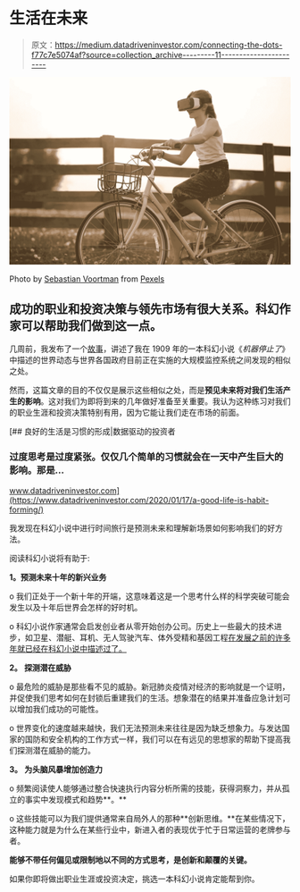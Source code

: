 # 生活在未来

> 原文：<https://medium.datadriveninvestor.com/connecting-the-dots-f77c7e5074af?source=collection_archive---------11----------------------->

![](img/6b173284e1d5c156c2a8ccf6640e72ec.png)

Photo by [Sebastian Voortman](https://www.pexels.com/@sebastian?utm_content=attributionCopyText&utm_medium=referral&utm_source=pexels) from [Pexels](https://www.pexels.com/photo/girl-wearing-vr-box-driving-bicycle-during-golden-hour-166055/?utm_content=attributionCopyText&utm_medium=referral&utm_source=pexels)

## 成功的职业和投资决策与领先市场有很大关系。科幻作家可以帮助我们做到这一点。

几周前，我发布了一个[故事](https://medium.com/@jose.trusso/the-machine-stops-9864d24fa932)，讲述了我在 1909 年的一本科幻小说《*机器停止了*》中描述的世界动态与世界各国政府目前正在实施的大规模监控系统之间发现的相似之处。

然而，这篇文章的目的不仅仅是展示这些相似之处，而是**预见未来将对我们生活产生的影响**。这对我们为即将到来的几年做好准备至关重要。我认为这种练习对我们的职业生涯和投资决策特别有用，因为它能让我们走在市场的前面。

[](https://www.datadriveninvestor.com/2020/01/17/a-good-life-is-habit-forming/) [## 良好的生活是习惯的形成|数据驱动的投资者

### 过度思考是过度紧张。仅仅几个简单的习惯就会在一天中产生巨大的影响。那是…

www.datadriveninvestor.com](https://www.datadriveninvestor.com/2020/01/17/a-good-life-is-habit-forming/) 

我发现在科幻小说中进行时间旅行是预测未来和理解新场景如何影响我们的好方法。

阅读科幻小说将有助于:

**1。预测未来十年的新兴业务**

o 我们正处于一个新十年的开端，这意味着这是一个思考什么样的科学突破可能会发生以及十年后世界会怎样的好时机。

o 科幻小说作家通常会启发创业者从零开始创办公司。历史上一些最大的技术进步，如卫星、潜艇、耳机、无人驾驶汽车、体外受精和基因工程[在发展之前的许多年就已经在科幻小说中描述过了。](https://io9.gizmodo.com/all-the-times-science-fiction-became-science-fact-in-on-1570282491)

**2。** **探测潜在威胁**

o 最危险的威胁是那些看不见的威胁。新冠肺炎疫情对经济的影响就是一个证明，并促使我们思考如何在封锁后重建我们的生活。想象潜在的结果并准备应急计划可以增加我们成功的可能性。

o 世界变化的速度越来越快，我们无法预测未来往往是因为缺乏想象力。与发达国家的国防和安全机构的工作方式一样，我们可以在有远见的思想家的帮助下提高我们探测潜在威胁的能力。

**3。** **为头脑风暴增加创造力**

o 频繁阅读使人能够通过整合快速执行内容分析所需的技能，获得洞察力，并从孤立的事实中发现模式和趋势**。**

o 这些技能可以为我们提供通常来自局外人的那种**创新思维。**在某些情况下，这种能力就是为什么在某些行业中，新进入者的表现优于忙于日常运营的老牌参与者。

**能够不带任何偏见或限制地以不同的方式思考，是创新和颠覆的关键。**

如果你即将做出职业生涯或投资决定，挑选一本科幻小说肯定能帮到你。